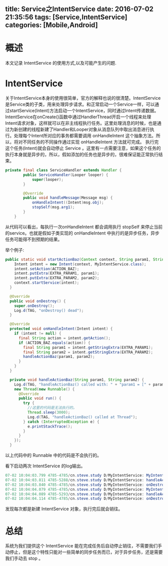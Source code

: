 # 

title: Service之IntentService
date: 2016-07-02 21:35:56
tags: [Service,IntentService]
categories: [Mobile,Android]
---
# 概述
本文记录 IntentService 的使用方式,以及可能产生的问题.

<!-- more -->

# IntentService

关于IntentService本身的使用很简单，官方的解释也说的很清楚。IntentService是Service类的子类，用来处理异步请求。和正常启动一个Service一样，可以通过startService(Intent)方法启动一个IntentService，同时通过Intent传递数据。IntentService在onCreate()函数中通过HandlerThread开启一个线程来处理Intent请求对象，这样就可以在非主线程执行任务。这里处理消息的时候，也是通过为新创建的线程新建了Handler和Looper对象从消息队列中取出消息进行执行。处理每个Intent所对应的事务都需要调用 onHandleIntent 这个抽象方法。所以，将对不同任务的不同操作通过实现 onHandleIntent 方法就可完成。
执行完这个任务(Intent)就会自动停止 Service 。这里有一点需要注意，如果这个任务的执行本身就是异步的，所以，假如添加的任务也是异步的，很难保证能正常执行结束。

```java
private final class ServiceHandler extends Handler {
        public ServiceHandler(Looper looper) {
            super(looper);
        }

        @Override
        public void handleMessage(Message msg) {
            onHandleIntent((Intent)msg.obj);
            stopSelf(msg.arg1);
        }
    }
```

从代码可以看出，每执行一次onHandleIntent 都会调用执行 stopSelf 来停止当前的service。也就是假如子类实现的 onHandleIntent 中执行的是异步任务，异步任务可能得不到预期的结果。

举个例子:
```java
public static void startActionBaz(Context context, String param1, String param2) {
    Intent intent = new Intent(context, MyIntentService.class);
    intent.setAction(ACTION_BAZ);
    intent.putExtra(EXTRA_PARAM1, param1);
    intent.putExtra(EXTRA_PARAM2, param2);
    context.startService(intent);
  }

  @Override
  public void onDestroy() {
    super.onDestroy();
    Log.d(TAG, "onDestroy() dead");
  }

  @Override
  protected void onHandleIntent(Intent intent) {
    if (intent != null) {
      final String action = intent.getAction();
      if (ACTION_BAZ.equals(action)) {
        final String param1 = intent.getStringExtra(EXTRA_PARAM1);
        final String param2 = intent.getStringExtra(EXTRA_PARAM2);
        handleActionBaz(param1, param2);
      }
    }
  }

  private void handleActionBaz(String param1, String param2) {
    Log.d(TAG, "handleActionBaz() called with: " + "param1 = [" + param1 + "], param2 = [" + param2 + "]");
    new Thread(new Runnable() {
      @Override
      public void run() {
        try {
          //这里的代码是无法执行的。
          Thread.sleep(3000);
          Log.d(TAG, "handleActionBaz() called at Thread");
        } catch (InterruptedException e) {
          e.printStackTrace();
        }
      }
    });
  }

```

以上代码中的 Runnable 中的代码是不会执行的。

看下启动两次 IntentService 的log输出。

```java
07-02 10:04:03.799 4785-4785/cn.steve.study D/MyIntentService: MyIntentService() called with: cn.steve.service.MyIntentService@f26cde3
07-02 10:04:03.811 4785-5288/cn.steve.study D/MyIntentService: handleActionBaz() called with: param1 = [], param2 = []
07-02 10:04:03.840 4785-4785/cn.steve.study D/MyIntentService: onDestroy() dead
07-02 10:04:04.079 4785-4785/cn.steve.study D/MyIntentService: MyIntentService() called with: cn.steve.service.MyIntentService@47d6d5e
07-02 10:04:04.089 4785-5293/cn.steve.study D/MyIntentService: handleActionBaz() called with: param1 = [], param2 = []
07-02 10:04:04.114 4785-4785/cn.steve.study D/MyIntentService: onDestroy() dead
```

发现每次都是新建 IntentService 对象，执行完后就会销往。

# 总结
系统为我们提供这个 IntentService 能在完成任务后自动停止销往，不需要我们手动停止，但是这个特性只能对一些简单的同步任务而已，对于异步任务，还是需要我们手动去 stop 。

